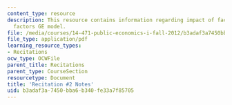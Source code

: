 ```yaml
---
content_type: resource
description: This resource contains information regarding impact of factor tax 1 sector/2
  factors GE model.
file: /media/courses/14-471-public-economics-i-fall-2012/b3adaf3a7450bba6b340fe33a7f85705_MIT14_471F12_recnotes2.pdf
file_type: application/pdf
learning_resource_types:
- Recitations
ocw_type: OCWFile
parent_title: Recitations
parent_type: CourseSection
resourcetype: Document
title: 'Recitation #2 Notes'
uid: b3adaf3a-7450-bba6-b340-fe33a7f85705
---
```

